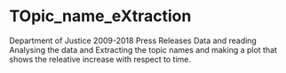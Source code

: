 # TOpic_name_eXtraction
Department of Justice 2009-2018 Press Releases Data and reading Analysing the data and Extracting the topic names and making a plot that shows the releative increase with respect to time.
